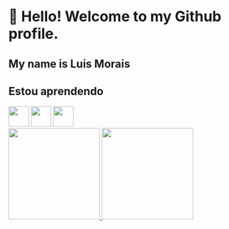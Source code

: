 # 👋 Hello! Welcome to my Github profile.
## My name is Luis Morais

## Estou aprendendo

<img src="https://cdn.jsdelivr.net/gh/devicons/devicon/icons/html5/html5-original.svg" width="40" height="40"/> 
<img src="https://cdn.jsdelivr.net/gh/devicons/devicon/icons/css3/css3-original.svg"  width="40" height="40"/>
<img src="https://cdn.jsdelivr.net/gh/devicons/devicon/icons/javascript/javascript-original.svg" width="40" height="40" />
          
          

<div>
<a href="https://github.com/luismoraiss">
<img loading="lazy" height="180em" src="https://github-readme-stats.vercel.app/api/top-langs/?username=luismoraiss&layout=compact&langs_count=7&theme=dracula"/>
<img loading="lazy" height="180em" src="https://github-readme-stats.vercel.app/api?username=luismoraiss &show_icons=true&theme=dracula&include_all_commits=true&count_private=true"/>
</div>
